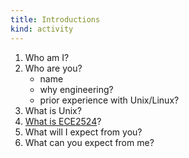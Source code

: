```yaml
---
title: Introductions
kind: activity
---
```


1. Who am I?
2. Who are you?
   - name
   - why engineering?
   - prior experience with Unix/Linux?
3. What is Unix?
4. [What is ECE2524](/syllabus/)?
5. What will I expect from you?
6. What can you expect from me?
